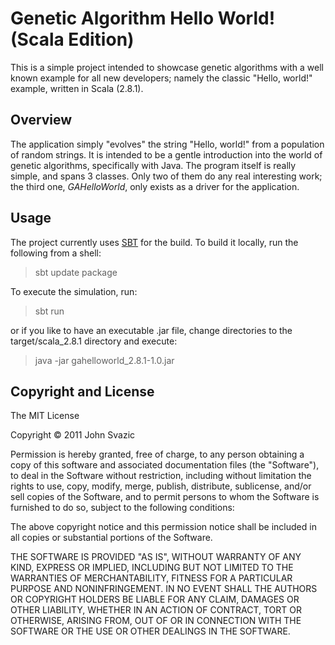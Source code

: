 # Genetic Algorithm Hello World! (Scala Edition)

This is a simple project intended to showcase genetic algorithms with a well 
known example for all new developers; namely the classic "Hello, world!" 
example, written in Scala (2.8.1).

## Overview

The application simply "evolves" the string "Hello, world!" from a population 
of random strings.  It is intended to be a gentle introduction into the world
of genetic algorithms, specifically with Java.  The program itself is really 
simple, and spans 3 classes.  Only two of them do any real interesting work;
the third one, <i>GAHelloWorld</i>, only exists as a driver for the 
application.

## Usage

The project currently uses [SBT](http://code.google.com/p/simple-build-tool/) 
for the build.  To build it locally, run the following from a shell:

> sbt update package

To execute the simulation, run:

> sbt run

or if you like to have an executable .jar file, change directories to the 
target/scala_2.8.1 directory and execute:

> java -jar gahelloworld_2.8.1-1.0.jar

## Copyright and License

The MIT License

Copyright &copy; 2011 John Svazic

Permission is hereby granted, free of charge, to any person obtaining a copy
of this software and associated documentation files (the "Software"), to deal
in the Software without restriction, including without limitation the rights
to use, copy, modify, merge, publish, distribute, sublicense, and/or sell
copies of the Software, and to permit persons to whom the Software is
furnished to do so, subject to the following conditions:

The above copyright notice and this permission notice shall be included in
all copies or substantial portions of the Software.

THE SOFTWARE IS PROVIDED "AS IS", WITHOUT WARRANTY OF ANY KIND, EXPRESS OR
IMPLIED, INCLUDING BUT NOT LIMITED TO THE WARRANTIES OF MERCHANTABILITY,
FITNESS FOR A PARTICULAR PURPOSE AND NONINFRINGEMENT. IN NO EVENT SHALL THE
AUTHORS OR COPYRIGHT HOLDERS BE LIABLE FOR ANY CLAIM, DAMAGES OR OTHER
LIABILITY, WHETHER IN AN ACTION OF CONTRACT, TORT OR OTHERWISE, ARISING FROM,
OUT OF OR IN CONNECTION WITH THE SOFTWARE OR THE USE OR OTHER DEALINGS IN
THE SOFTWARE.